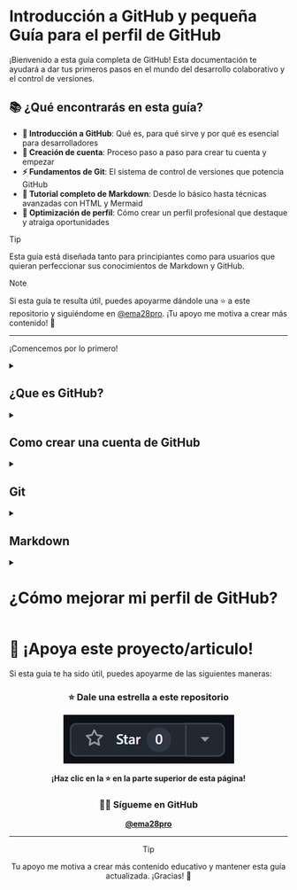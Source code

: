 # Introducción a GitHub y pequeña Guía para el perfil de GitHub

¡Bienvenido a esta guía completa de GitHub! Esta documentación te ayudará a dar tus primeros pasos en el mundo del desarrollo colaborativo y el control de versiones.

## 📚 ¿Qué encontrarás en esta guía?

- **🌟 Introducción a GitHub**: Qué es, para qué sirve y por qué es esencial para desarrolladores
- **🚀 Creación de cuenta**: Proceso paso a paso para crear tu cuenta y empezar
- **⚡ Fundamentos de Git**: El sistema de control de versiones que potencia GitHub
- **📝 Tutorial completo de Markdown**: Desde lo básico hasta técnicas avanzadas con HTML y Mermaid
- **💼 Optimización de perfil**: Cómo crear un perfil profesional que destaque y atraiga oportunidades

> [!TIP]
> Esta guía está diseñada tanto para principiantes como para usuarios que quieran perfeccionar sus conocimientos de Markdown y GitHub.

> [!NOTE]
> Si esta guía te resulta útil, puedes apoyarme dándole una ⭐ a este repositorio y siguiéndome en [@ema28pro](https://github.com/ema28pro). ¡Tu apoyo me motiva a crear más contenido! 🙏

---

¡Comencemos por lo primero!

<details>
  <summary><h2>¿Que es GitHub?</h2></summary>

  ![GitHub](https://i.blogs.es/bd50eb/github_logo/1366_2000.png)

  GitHub es una paltaforma que te permite almacenar, compartir y colaborar en código con otros usuarios.  
  La plataforma GitHub simplifica el proceso de colaborar en proyectos y proporciona un sitio web, herramientas de línea de comandos y un flujo global que permite a los desarrolladores y usuarios trabajar juntos.  
  Está basado en Git, un sistema de control de versiones de código abierto que rastrea los cambios en los archivos a lo largo del tiempo.  
  GitHub proporciona una ubicación centralizada para tu código, conocida como **repositorio**, donde puedes administrar y rastrear cambios, revisar código y colaborar sin preocuparte por conflictos.


  ![GitHub Plataform](https://learn.microsoft.com/es-es/training/github/introduction-to-github/media/github-enterprise-platform.png)
  
  Como su nombre indica, la web utiliza el sistema de control de versiones Git diseñado por Linus Torvalds. Un sistema de gestión de versiones es ese con el que los desarrolladores pueden administrar su proyecto, ordenando el código de cada una de las nuevas versiones que sacan de sus aplicaciones para evitar confusiones. Así, al tener copias de cada una de las versiones de su aplicación, no se perderán los estados anteriores cuando se va a actualizar.

  ### Y que es un Repositorio?

  Un repositorio contiene todos los archivos de tu proyecto y el historial de revisiones de cada uno de ellos. Es una de las partes esenciales que le ayuda a colaborar con personas. Puede utilizar repositorios para administrar el trabajo, realizar un seguimiento de los cambios, almacenar el historial de revisiones y trabajar con otras personas.

</details>

<details>
  <summary><h2>Como crear una cuenta de GitHub</h2></summary>
  
  ### Primero buscamos en nuestro navegador prefierdo ['GitHub'](https://github.com/)
  ![Buscar en Google GitHub](./img/google_search.png "Buscar en Google GitHub")
  Oh vamos directamente a su sitio web en [**'github.com'**](https://github.com/)

  ### Y nos dirigmos a la ezquina superior derecha en 'Sing up' o Inscribirse/Registrarse
  ![Sign up](./img/sign_up.png)

  ### Para luego rellenar la informacion que nos piden

  ![Formulario Registrarse](./img/form.jpeg)

  ### Y luego de verifiar tu correo, oficialmente ya tendrias tu cuenta de Git Hub

  ```
    ¿Listo para empezar a construir? Crea un repositorio para una nueva
    idea o incorpora uno existente para seguir contribuyendo.
  ```

  ## ¿Por donde empezar?
  
  <table border=2>
    <tr>
    <td align="center">
      <a href="https://docs.github.com/en/get-started/start-your-journey/about-github-and-git"><img src="./img/acerca_de_github_y_git.png"> </a>
    </td>
    <td align="center">
      <a href="https://docs.github.com/es/repositories/creating-and-managing-repositories/quickstart-for-repositories"><img src="./img/como_crear_tu_primer_repositorio.png"/> </a>
    </td>
    <td align="center">
      <a href="https://docs.github.com/es/get-started/using-github/github-flow"><img src="./img/flujo_de_github.png"/> </a>
    </td>
    </tr>
  </table>

  <table border=2>
    <tr>
    <td align="center">
      <a href="https://youtube.com/playlist?list=PL0lo9MOBetEFcp4SCWinBdpml9B2U25-f&si=I4bOpjwU_bZmklgP"><img src="./img/github_para_principiantes_en_youtube.png" height="200"> </a>
    </td>
    <td align="center">
      <a href="https://youtube.com/playlist?list=PL0lo9MOBetEFcp4SCWinBdpml9B2U25-f&si=I4bOpjwU_bZmklgP"><img src="./img/github_for_beginers.png" height="200"/> </a>
    </td>
    </tr>
  </table>

  <table border=2>
    <tr>
    <tr>
    <td>
      <a href="https://learn.microsoft.com/es-es/training/modules/introduction-to-github/"> <img src="https://learn.microsoft.com/training/achievements/github/introduction-to-github.svg"> </a>
    </td>
    <td>
      <h3>Introducción a GitHub</h3>
      1 h 39 min. 8 Unidades
    </td>
    <td>
      <a href="https://learn.microsoft.com/es-es/training/modules/intro-to-git/"> <img src="https://learn.microsoft.com/training/achievements/student-evangelism/introduction-to-git-badge.svg" title="Introducción a Git"> </a>
    </td>
    <td>
      <h3>Introducción a Git</h3>
      31 min. 6 Unidades
    </td>
    </tr>
  </table>

</details>

<details>
  <summary><h2>Git</h2></summary>
  
  <div align="right"><sub >From <a href="https://www.freecodecamp.org/espanol/news/guia-para-principiantes-de-git-y-github/" > FreeCodeCamp</a>.</sub></div>

  ### Qué es Git?
  Git es un software de control de versiones gratis y de código abierto. Fue creado por Linus Torvalds en 2005. Esta herramienta es un sistema de control de versiones que fue inicialmente desarrollado para trabajar con varios desarrolladores en el núcleo de Linux.

  Esto significa básicamente que Git es un rastreador de contenido. Así que Git puede ser utilizado para almacenar contenido — y se usa principalmente para almacenar código debido a otras características que proporciona.

  Los proyectos de la vida real generalmente tienen múltiples desarrolladores trabajando en paralelo. Así que necesitan un sistema de control de versiones como Git para asegurarse de que no hay conflictos de código entre ellos.

  Además, los requerimientos en este tipo de proyectos cambian constantemente. Así que un sistema de control de versiones permite a los desarrolladores revertir y regresar a una versión anterior de su código.

  El sistema de ramas en Git permite a los desarrolladores trabajar individualmente en una tarea (Por ejemplo: una rama -> una tarea O una Rama -> un desarrollador). Básicamente, se puede pensar en Git como una aplicación de software pequeña que controla tu código base, si eres un desarrollador.

  ![](https://www.freecodecamp.org/news/content/images/2019/11/vcs.png)

  ### Repositorios Git
  Si queremos empezar a usar Git, necesitamos saber dónde alojar nuestros repositorios.

  Un repositorio (o "Repo" para abreviar) es un proyecto que contiene múltiples archivos. En nuestro caso un repositorio contendrá archivos basados en código.

  Hay dos maneras en que puedes alojar tus repositorios. Uno es en línea (en la nube) y la segunda es fuera de línea (auto-instalado en tu servidor).

  Hay tres servicios de alojamiento popular de Git: GitHub (propiedad de Microsoft), GitLab (propiedad de GitLab) y BitBucket. Usaremos GitHub como nuestro servicio de alojamiento.

  #### Antes de usar Git debemos saber por qué lo necesitamos.
  Git facilita la contribución a proyectos de código abierto
  Casi todos los proyectos de código abierto utilizan GitHub para gestionar sus proyectos. Usar GitHub es gratis si tu proyecto es de código abierto, e incluye un wiki y un rastreador de problemas que facilita la inclusión de documentación más detallada y recibir retroalimentación sobre tu proyecto.

  Si quieres contribuir, simplemente bifurcas (obtienes una copia de) un proyecto, realizas tus cambios, y luego envías un Pull Request al proyecto utilizando la interface web de GitHub. Este Pull Request es tu manera de decirle al proyecto que estás listo para que revisen tus cambios.

  #### Documentación
  Utilizando GitHub, facilitas la obtención de excelente documentación. Su sección de ayuda y las guías tienen artículos para casi cualquier tema relacionado a Git en el que puedas pensar.  

  #### Opciones de Integración
  GitHub puede integrarse con plataformas comunes como Amazon y Google Cloud, con servicios como Code Climate para rastrear tus comentarios y puede resaltar la sintaxis en más de 200 lenguajes de programación diferentes.

  #### Rastrea cambios en tu código a través de versiones
  Cuando varias personas colaboran en un proyecto, es difícil mantener el seguimiento de las revisiones — quién cambió qué, cuándo, y dónde están almacenados esos archivos.

  GitHub se ocupa de este problema manteniendo un seguimiento de todos los cambios que se han enviado al repositorio.

  Al igual que cuando se usa Microsoft Word o Google Drive, puedes tener un historial de las versiones de tu código, de manera que las versiones previas no se pierden con cada iteración. Es fácil regresar a la versión previa y contribuir a tu trabajo.

  #### Muestra tu trabajo
  ¿Eres un desarrollador que desea atraer a reclutadores? GitHub es la mejor herramienta en la que puedes confiar para esto.

  Hoy, al buscar nuevos reclutas para sus proyectos, la mayoría de las compañías miran los perfiles de GitHub. Si tu perfil está disponible, tendrás mayores posibilidades de ser reclutado incluso si no eres de una gran universidad o colegio.

</details>

<details>
  <summary><h2>Markdown</h2></summary>
  
  Antes de comenzar a documentar nuestros proyectos en GitHub, es importante conocer Markdown, un lenguaje de marcado ligero que se utiliza ampliamente para dar formato a archivos de texto, como el README.md. Markdown permite agregar títulos, listas, enlaces, imágenes, fragmentos de código y más, de forma sencilla y legible. Es la herramienta principal para escribir documentación clara y estructurada en GitHub, sin necesidad de conocimientos avanzados en HTML.

  #### Algunos tutoriales:
  - https://tutorialmarkdown.com/
  - https://www.luisllamas.es/curso-markdown/
  - https://denshub.com/es/hugo-post-insert-image/

  ### Qué es Markdown
  Markdown es un lenguaje de marcado con el que puedes agregar formato a documentos de texto plano. Fue creado por John Gruber en el año 2004, siendo a día de hoy uno de los lenguajes de marcado más famosos. Su popularidad se debe a que es sencillo, ligero y fácil de aprender por parte de aquellas personas que no tienen un perfil técnico.

  ### Este es un ejemplo de los Titulos

<table border=0>
  <tr>
  <th> Markdown </th>
  <th> Viewth </th>
  </tr>
  <tr>
  <td>

  ```md
  # Esto es un titulo
  ## Esto es un titulo
  ### Esto es un titulo
  #### Esto es un titulo
  ##### Esto es un titulo
  ###### Esto es un titulo
  ```

  </td>
  <td>

  # Esto es un titulo h1
  ## Esto es un titulo h2
  ### Esto es un titulo h3
  #### Esto es un titulo h4
  ##### Esto es un titulo h5
  ###### Esto es un titulo h6

  </td>
  </tr>
</table>

### y como tambien lee html se puede hacer con las etiquetas h1...h6

<table border=0>
  <tr>
  <th> Markdown </th>
  <th> Viewth </th>
  </tr>

  <tr>
  <td>

  ```md
  <h1> Esto es un titulo </h1>
  <h2> Esto es un titulo </h2>
  <h3> Esto es un titulo </h3>
  <h4> Esto es un titulo </h4>
  <h5> Esto es un titulo </h5>
  <h6> Esto es un titulo </h6>
  ```

  </td>
  <td>

  <h1> Esto es un titulo </h1>
  <h2> Esto es un titulo </h2>
  <h3> Esto es un titulo </h3>
  <h4> Esto es un titulo </h4>
  <h5> Esto es un titulo </h5>
  <h6> Esto es un titulo </h6>

  </td>
  </tr>
</table>

### Formato de Texto

En Markdown puedes aplicar diferentes formatos al texto de manera sencilla:

<table border=0>
  <tr>
  <th> Markdown </th>
  <th> Resultado </th>
  </tr>
  <tr>
  <td>

  ```md
  **Texto en negrita**
  *Texto en cursiva*
  ***Texto en negrita y cursiva***
  ~~Texto tachado~~
  `Código inline`
  
  ### También con HTML:
  <strong>Texto en negrita</strong>
  <em>Texto en cursiva</em>
  <u>Texto subrayado</u>
  <mark>Texto resaltado</mark>
  
  ### Subíndices y Superíndices:
  H<sub>2</sub>O (agua)
  E = mc<sup>2</sup> (Einstein)
  ```

  </td>
  <td>

  **Texto en negrita**  
  *Texto en cursiva*  
  ***Texto en negrita y cursiva***  
  ~~Texto tachado~~  
  `Código inline`
  
  ### También con HTML:
  <strong>Texto en negrita</strong>  
  <em>Texto en cursiva</em>  
  <u>Texto subrayado</u>  
  <mark>Texto resaltado</mark>
  
  ### Subíndices y Superíndices:
  H<sub>2</sub>O (agua)  
  E = mc<sup>2</sup> (Einstein)

  </td>
  </tr>
</table>

### Listas

Markdown soporta tanto listas ordenadas como no ordenadas, pero también puedes usar HTML para más control:

<table border=0>
  <tr>
  <th> Markdown </th>
  <th> Resultado </th>
  </tr>
  <tr>
  <td>

  ```md
  ### Lista no ordenada
  - Elemento 1
  - Elemento 2
    - Subelemento 2.1
    - Subelemento 2.2
  - Elemento 3

  ### Lista ordenada
  1. Primer elemento
  2. Segundo elemento
     1. Subelemento 2.1
     2. Subelemento 2.2
  3. Tercer elemento

  ### Lista de tareas
  - [x] Tarea completada
  - [ ] Tarea pendiente
  - [ ] Otra tarea pendiente
  
  ### Lista HTML no ordenada
  <ul>
    <li>Elemento con <strong>negrita</strong></li>
    <li>Elemento con <em>cursiva</em></li>
    <li>Elemento con <code>código</code>
      <ul>
        <li>Subelemento anidado</li>
        <li>Otro subelemento</li>
      </ul>
    </li>
  </ul>
  
  ### Lista HTML ordenada
  <ol>
    <li>Primer elemento</li>
    <li>Segundo elemento</li>
    <li>Tercer elemento con sublista:
      <ol type="a">
        <li>Subelemento A</li>
        <li>Subelemento B</li>
      </ol>
    </li>
  </ol>
  
  ### Lista HTML con diferentes estilos
  <ol type="I">
    <li>Romano I</li>
    <li>Romano II</li>
  </ol>
  
  <ol type="A" start="5">
    <li>Letra E (empezando desde 5)</li>
    <li>Letra F</li>
  </ol>
  
  ### Lista de descripción (HTML)
  <dl>
    <dt><strong>Término 1</strong></dt>
    <dd>Definición del término 1</dd>
    <dt><strong>Término 2</strong></dt>
    <dd>Definición del término 2</dd>
    <dd>Una segunda definición para el término 2</dd>
  </dl>
  ```

  </td>
  <td>

  ### Lista no ordenada
  - Elemento 1
  - Elemento 2
    - Subelemento 2.1
    - Subelemento 2.2
  - Elemento 3

  ### Lista ordenada
  1. Primer elemento
  2. Segundo elemento
     1. Subelemento 2.1
     2. Subelemento 2.2
  3. Tercer elemento

  ### Lista de tareas
  - [x] Tarea completada
  - [ ] Tarea pendiente
  - [ ] Otra tarea pendiente
  
  ### Lista HTML no ordenada
  <ul>
    <li>Elemento con <strong>negrita</strong></li>
    <li>Elemento con <em>cursiva</em></li>
    <li>Elemento con <code>código</code>
      <ul>
        <li>Subelemento anidado</li>
        <li>Otro subelemento</li>
      </ul>
    </li>
  </ul>
  
  ### Lista HTML ordenada
  <ol>
    <li>Primer elemento</li>
    <li>Segundo elemento</li>
    <li>Tercer elemento con sublista:
      <ol type="a">
        <li>Subelemento A</li>
        <li>Subelemento B</li>
      </ol>
    </li>
  </ol>
  
  ### Lista HTML con diferentes estilos
  <ol type="I">
    <li>Romano I</li>
    <li>Romano II</li>
  </ol>
  
  <ol type="A" start="5">
    <li>Letra E (empezando desde 5)</li>
    <li>Letra F</li>
  </ol>
  
  ### Lista de descripción (HTML)
  <dl>
    <dt><strong>Término 1</strong></dt>
    <dd>Definición del término 1</dd>
    <dt><strong>Término 2</strong></dt>
    <dd>Definición del término 2</dd>
    <dd>Una segunda definición para el término 2</dd>
  </dl>

  </td>
  </tr>
</table>

### Enlaces

Puedes crear enlaces de diferentes maneras:

<table border=0>
  <tr>
  <th> Markdown </th>
  <th> Resultado </th>
  </tr>
  <tr>
  <td>

  ```md
  [Texto del enlace](https://www.ejemplo.com)
  [GitHub](https://github.com)
  
  [Enlace con título](https://www.ejemplo.com "Título del enlace")
  
  <https://www.ejemplo.com>
  
  [Enlace a archivo local](./README.md)
  ```

  </td>
  <td>

  [Texto del enlace](https://www.ejemplo.com)  
  [GitHub](https://github.com)
  
  [Enlace con título](https://www.ejemplo.com "Título del enlace")
  
  <https://www.ejemplo.com>
  
  [Enlace a archivo local](./README.md)

  </td>
  </tr>
</table>

### Bloques de Código

Para mostrar código puedes usar diferentes métodos:

<table border=0>
  <tr>
  <th> Markdown </th>
  <th> Resultado </th>
  </tr>
  <tr>
  <td>

  ````md
  ```javascript
  function saludar(nombre) {
    return `¡Hola, ${nombre}!`;
  }
  
  console.log(saludar("Mundo"));
  ```
  
  ```python
  def saludar(nombre):
      return f"¡Hola, {nombre}!"
  
  print(saludar("Mundo"))
  ```
  ````

  </td>
  <td>

  ```javascript
  function saludar(nombre) {
    return `¡Hola, ${nombre}!`;
  }
  
  console.log(saludar("Mundo"));
  ```
  
  ```python
  def saludar(nombre):
      return f"¡Hola, {nombre}!"
  
  print(saludar("Mundo"))
  ```

  </td>
  </tr>
</table>

### Tablas

Las tablas en Markdown se crean usando barras verticales `|`, pero también puedes usar HTML para más control:

<table border=0>
  <tr>
  <th> Markdown </th>
  <th> Resultado </th>
  </tr>
  <tr>
  <td>

  ```md
  ### Tabla básica en Markdown
  | Columna 1 | Columna 2 | Columna 3 |
  |-----------|-----------|-----------|
  | Fila 1, Col 1 | Fila 1, Col 2 | Fila 1, Col 3 |
  | Fila 2, Col 1 | Fila 2, Col 2 | Fila 2, Col 3 |
  
  ### Con alineación
  | Izquierda | Centro | Derecha |
  |:----------|:------:|--------:|
  | Texto | Texto | Texto |
  | Más texto | Más texto | Más texto |
  
  ### Tabla con HTML (más control)
  ```
  ```html
  <table>
    <thead>
      <tr>
        <th>Encabezado 1</th>
        <th>Encabezado 2</th>
        <th>Encabezado 3</th>
      </tr>
    </thead>
    <tbody>
      <tr>
        <td><strong>Negrita</strong></td>
        <td><em>Cursiva</em></td>
        <td><code>Código</code></td>
      </tr>
      <tr>
        <td rowspan="2">Celda combinada</td>
        <td>Celda normal</td>
        <td>Otra celda</td>
      </tr>
      <tr>
        <td colspan="2">Celda que ocupa 2 columnas</td>
      </tr>
    </tbody>
  </table>
  ```

  </td>
  <td>

  ### Tabla básica en Markdown
  | Columna 1 | Columna 2 | Columna 3 |
  |-----------|-----------|-----------|
  | Fila 1, Col 1 | Fila 1, Col 2 | Fila 1, Col 3 |
  | Fila 2, Col 1 | Fila 2, Col 2 | Fila 2, Col 3 |
  
  ### Con alineación
  | Izquierda | Centro | Derecha |
  |:----------|:------:|--------:|
  | Texto | Texto | Texto |
  | Más texto | Más texto | Más texto |
  
  ### Tabla con HTML (más control)
  <table>
    <thead>
      <tr>
        <th>Encabezado 1</th>
        <th>Encabezado 2</th>
        <th>Encabezado 3</th>
      </tr>
    </thead>
    <tbody>
      <tr>
        <td><strong>Negrita</strong></td>
        <td><em>Cursiva</em></td>
        <td><code>Código</code></td>
      </tr>
      <tr>
        <td rowspan="2">Celda combinada</td>
        <td>Celda normal</td>
        <td>Otra celda</td>
      </tr>
      <tr>
        <td colspan="2">Celda que ocupa 2 columnas</td>
      </tr>
    </tbody>
  </table>

  </td>
  </tr>
</table>

### Imágenes

Para insertar imágenes en Markdown tienes varias opciones:

<table border=0>
  <tr>
  <th> Markdown </th>
  <th> Resultado </th>
  </tr>
  <tr>
  <td>

  ```md
  ### Imagen básica
  ![Texto alternativo](./img/miku.jpeg)
  
  ### Imagen con título (tooltip)
  ![GitHub](./img/kasane_teto.jpeg "Tutorial de GitHub")
  
  ### Imagen con enlace
  [![Texto alternativo](./img/gato.jpeg)](https://www.ejemplo.com)
  
  ### Imagen redimensionada con HTML
  <img src="./img/miku.jpeg" alt="Miku" width="200" height="200">
  
  ### Imagen centrada con HTML
  <div align="center">
    <img src="./img/kasane_teto.jpeg" alt="Miku centrada" width="300">
  </div>
  
  ### Imagen con borde y sombra
  <img src="./img/gato.jpeg" alt="Miku" width="250" 
       style="border: 2px solid #ddd; border-radius: 8px; box-shadow: 0 4px 8px rgba(0,0,0,0.1);">
  ```

  </td>
  <td>

  ### Imagen básica
  ![Texto alternativo](./img/miku.jpeg)
  
  ### Imagen con título (tooltip)
  ![GitHub](./img/kasane_teto.jpeg "Tutorial de GitHub")
  
  ### Imagen con enlace
  [![Texto alternativo](./img/gato.jpeg)](https://www.ejemplo.com)
  
  ### Imagen redimensionada con HTML
  <img src="./img/miku.jpeg" alt="Miku" width="200" height="200">
  
  ### Imagen centrada con HTML
  <div align="center">
    <img src="./img/kasane_teto.jpeg" alt="Miku centrada" width="300">
  </div>
  
  ### Imagen con borde y sombra
  <img src="./img/gato.jpeg" alt="Miku" width="250" 
       style="border: 2px solid #ddd; border-radius: 8px; box-shadow: 0 4px 8px rgba(0,0,0,0.1);">

  </td>
  </tr>
</table>

### Citas

Para crear citas o destacar texto importante:

<table border=0>
  <tr>
  <th> Markdown </th>
  <th> Resultado </th>
  </tr>
  <tr>
  <td>

  ```md
  > Esta es una cita simple.
  
  > Esta es una cita
  > que continúa en
  > múltiples líneas.
  
  > ### Cita con título
  > Este es el contenido de la cita
  > con un título incluido.
  ```

  </td>
  <td>

  > Esta es una cita simple.
  
  > Esta es una cita
  > que continúa en
  > múltiples líneas.
  
  > ### Cita con título
  > Este es el contenido de la cita
  > con un título incluido.

  </td>
  </tr>
</table>

### Anotaciones Especiales (GitHub Callouts)

GitHub soporta callouts especiales para resaltar información importante:

<table border=0>
  <tr>
  <th> Markdown </th>
  <th> Resultado </th>
  </tr>
  <tr>
  <td>

  ```md
  > [!NOTE]
  > Esta es una nota informativa.
  
  > [!TIP]
  > Este es un consejo útil.
  
  > [!IMPORTANT]
  > Esta es información importante.
  
  > [!WARNING]
  > Esta es una advertencia.
  
  > [!CAUTION]
  > Esta es una precaución crítica.
  
  > [!NOTE]
  > ### Puedes usar títulos dentro
  > Y también **formato** *especial* y `código`.
  > 
  > - Listas
  > - También funcionan
  ```

  </td>
  <td>

  > [!NOTE]
  > Esta es una nota informativa.
  
  > [!TIP]
  > Este es un consejo útil.
  
  > [!IMPORTANT]
  > Esta es información importante.
  
  > [!WARNING]
  > Esta es una advertencia.
  
  > [!CAUTION]
  > Esta es una precaución crítica.
  
  > [!NOTE]
  > ### Puedes usar títulos dentro
  > Y también **formato** *especial* y `código`.
  > 
  > - Listas
  > - También funcionan

  </td>
  </tr>
</table>

### Desplegables (Collapsibles)

Usa `<details>` y `<summary>` para crear secciones desplegables:

<table border=0>
  <tr>
  <th> Markdown </th>
  <th> Resultado </th>
  </tr>
  <tr>
  <td>

  ```md
  <details>
  <summary>Click para expandir</summary>
  
  Este contenido está oculto hasta que 
  el usuario haga click en "Click para expandir".
  
  Puedes incluir:
  - **Formato** de texto
  - `Código`
  - [Enlaces](https://ejemplo.com)
  - ![Imágenes](img/miku.jpeg)
  
    ```javascript
    console.log("¡Incluso código!");
    ```

  
  </details>
  
  <details>
  <summary><strong>Título con formato</strong></summary>
  
  ### Puedes usar Markdown aquí también
  
  > [!TIP]
  > Los callouts también funcionan dentro de desplegables.
  
  | Columna 1 | Columna 2 |
  |-----------|-----------|
  | Dato 1    | Dato 2    |
  
  </details>
  
  <details open>
  <summary>Desplegable abierto por defecto</summary>
  
  Usa `open` para que aparezca expandido inicialmente.
  
  </details>
  ```

  </td>
  <td>

  <details>
  <summary>Click para expandir</summary>
  
  Este contenido está oculto hasta que 
  el usuario haga click en "Click para expandir".
  
  Puedes incluir:
  - **Formato** de texto
  - `Código`
  - [Enlaces](https://ejemplo.com)
  - ![Imágenes](img/miku.jpeg)
  
  ```javascript
  console.log("¡Incluso código!");
  ```
  
  </details>
  
  <details>
  <summary><strong>Título con formato</strong></summary>
  
  ### Puedes usar Markdown aquí también
  
  > [!TIP]
  > Los callouts también funcionan dentro de desplegables.
  
  | Columna 1 | Columna 2 |
  |-----------|-----------|
  | Dato 1    | Dato 2    |
  
  </details>
  
  <details open>
  <summary>Desplegable abierto por defecto</summary>
  
  Usa `open` para que aparezca expandido inicialmente.
  
  </details>

  </td>
  </tr>
</table>

### Líneas Horizontales

Para crear separadores visuales:

<table border=0>
  <tr>
  <th> Markdown </th>
  <th> Resultado </th>
  </tr>
  <tr>
  <td>

  ```md
  ---
  
  ***
  
  ___
  ```

  </td>
  <td>

  ---
  
  ***
  
  ___

  </td>
  </tr>
</table>

### Emojis

GitHub soporta emojis usando códigos:

<table border=0>
  <tr>
  <th> Markdown </th>
  <th> Resultado </th>
  </tr>
  <tr>
  <td>

  ```md
  :smile: :heart: :thumbsup: :rocket: :fire:
  :computer: :books: :bulb: :star: :octocat:
  ```

  </td>
  <td>

  :smile: :heart: :thumbsup: :rocket: :fire:  
  :computer: :books: :bulb: :star: :octocat:

  </td>
  </tr>
</table>

### Alineación y Dimensiones con HTML

GitHub permite usar algunas etiquetas HTML para controlar la alineación y dimensiones de elementos:

<table border=0>
  <tr>
  <th> Markdown </th>
  <th> Resultado </th>
  </tr>
  <tr>
  <td>

  ```md
  ### Alineación de texto
  <div align="left">Texto alineado a la izquierda</div>
  <div align="center">Texto centrado</div>
  <div align="right">Texto alineado a la derecha</div>
  
  ### Alineación de imágenes
  <div align="center">
    <img src="./img/miku.jpeg" alt="Centrada" width="200">
  </div>
  
  ### Dimensiones específicas
  <img src="./img/kasane_teto.jpeg" 
       alt="Imagen personalizada" 
       width="150" 
       height="150"
       align="left">
  
  ### Imagen con dimensiones y estilo
  <img src="./img/gato.jpeg" 
       alt="Con estilo" 
       width="250" 
       height="200"
       align="right"
       style="border-radius: 10px; margin: 10px;">
       
  ### Tabla con dimensiones
  <table width="80%" align="center">
    <tr>
      <th width="30%">Columna 1</th>
      <th width="70%">Columna 2</th>
    </tr>
    <tr>
      <td height="50">Celda alta</td>
      <td>Contenido normal</td>
    </tr>
  </table>
  ```

  </td>
  <td>

  ### Alineación de texto
  <div align="left">Texto alineado a la izquierda</div>
  <div align="center">Texto centrado</div>
  <div align="right">Texto alineado a la derecha</div>
  
  ### Alineación de imágenes
  <div align="center">
    <img src="./img/miku.jpeg" alt="Centrada" width="200">
  </div>
  
  ### Dimensiones específicas
  <img src="./img/kasane_teto.jpeg" 
       alt="Imagen personalizada" 
       width="150" 
       height="150"
       align="left">
  
  ### Imagen con dimensiones y estilo
  <img src="./img/gato.jpeg" 
       alt="Con estilo" 
       width="250" 
       height="200"
       align="right"
       style="border-radius: 10px; margin: 10px;">
       
  ### Tabla con dimensiones
  <table width="80%" align="center">
    <tr>
      <th width="30%">Columna 1</th>
      <th width="70%">Columna 2</th>
    </tr>
    <tr>
      <td height="50">Celda alta</td>
      <td>Contenido normal</td>
    </tr>
  </table>

  </td>
  </tr>
</table>

### Diagramas con Mermaid

GitHub soporta diagramas Mermaid para crear flujogramas, diagramas de secuencia y más:

<table border=0>
  <tr>
  <th> Markdown </th>
  <th> Resultado </th>
  </tr>
  <tr>
  <td>

  ````md
  ```mermaid
  flowchart TD
      A[Inicio] --> B{¿Es usuario?}
      B -->|Sí| C[Mostrar dashboard]
      B -->|No| D[Mostrar login]
      C --> E[Cargar datos]
      D --> F[Verificar credenciales]
      F -->|Válidas| C
      F -->|Inválidas| G[Mostrar error]
      G --> D
      E --> H[Fin]
  ```
  
  ```mermaid
  graph LR
      A[GitHub] --> B[Crear repo]
      B --> C[Escribir código]
      C --> D[Commit]
      D --> E[Push]
      E --> F[Pull Request]
      F --> G[Review]
      G --> H[Merge]
  ```
  
  ```mermaid
  sequenceDiagram
      participant U as Usuario
      participant G as GitHub
      participant R as Repositorio
      
      U->>G: git clone
      G->>R: Obtener código
      R-->>G: Código fuente
      G-->>U: Repositorio local
      U->>U: Hacer cambios
      U->>G: git push
      G->>R: Actualizar código
  ```
  ````

  </td>
  <td>

  ```mermaid
  flowchart TD
      A[Inicio] --> B{¿Es usuario?}
      B -->|Sí| C[Mostrar dashboard]
      B -->|No| D[Mostrar login]
      C --> E[Cargar datos]
      D --> F[Verificar credenciales]
      F -->|Válidas| C
      F -->|Inválidas| G[Mostrar error]
      G --> D
      E --> H[Fin]
  ```
  
  ```mermaid
  graph LR
      A[GitHub] --> B[Crear repo]
      B --> C[Escribir código]
      C --> D[Commit]
      D --> E[Push]
      E --> F[Pull Request]
      F --> G[Review]
      G --> H[Merge]
  ```
  
  ```mermaid
  sequenceDiagram
      participant U as Usuario
      participant G as GitHub
      participant R as Repositorio
      
      U->>G: git clone
      G->>R: Obtener código
      R-->>G: Código fuente
      G-->>U: Repositorio local
      U->>U: Hacer cambios
      U->>G: git push
      G->>R: Actualizar código
  ```

  </td>
  </tr>
</table>

### Consejos adicionales

- **Saltos de línea**: Para crear un salto de línea, termina una línea con dos espacios
- **Escape de caracteres**: Usa `\` antes de caracteres especiales para mostrarlos literalmente
- **HTML**: Markdown soporta HTML, así que puedes usar etiquetas HTML cuando necesites más control
- **Comentarios**: `<!-- Este es un comentario que no se mostrará -->`

### Recursos útiles

- [Guía oficial de Markdown](https://www.markdownguide.org/)
- [GitHub Flavored Markdown](https://github.github.com/gfm/)
- [Lista completa de emojis](https://github.com/ikatyang/emoji-cheat-sheet)
- [Editor online de Markdown](https://dillinger.io/)


</details>


<details>
  <summary><h1>¿Cómo mejorar mi perfil de GitHub?</h1></summary>
  
  Tu perfil de GitHub es tu carta de presentación profesional en el mundo del desarrollo. Un perfil bien optimizado puede abrirte puertas laborales y ayudarte a conectar con otros desarrolladores.
  
  ## 📝 README del perfil personalizado
  
  GitHub permite crear un README especial que se muestra en tu perfil principal:
  
  ### Cómo crear tu README de perfil:
  
  1. **Crea un repositorio** con el **mismo nombre** que tu usuario de GitHub
  2. Marca el repositorio como **público**
  3. Agrega un archivo **README.md**
  4. ¡GitHub automáticamente lo mostrará en tu perfil!
  
  ```mermaid
  flowchart LR
      A[Crear repo con tu username] --> B[Hacerlo público]
      B --> C[Agregar README.md]
      C --> D[¡Aparece en tu perfil!]
  ```
  
  ## 🎨 Elementos que debe incluir tu README de perfil
  
  ### 1. Saludo y presentación
  ```md
  # ¡Hola! 👋 Soy [Tu Nombre]
  
  ### 🚀 Desarrollador Full Stack apasionado por la tecnología
  
  Soy un desarrollador con [X años] de experiencia, especializado en...
  ```
  
  ### 2. Tecnologías y herramientas
  ```md
  ## 🛠️ Tecnologías y Herramientas
  
  ![JavaScript](https://img.shields.io/badge/-JavaScript-F7DF1E?style=flat&logo=javascript&logoColor=black)
  ![Python](https://img.shields.io/badge/-Python-3776AB?style=flat&logo=python&logoColor=white)
  ![React](https://img.shields.io/badge/-React-61DAFB?style=flat&logo=react&logoColor=black)
  ![Node.js](https://img.shields.io/badge/-Node.js-339933?style=flat&logo=node.js&logoColor=white)
  ```
  
  ### 3. Estadísticas de GitHub
  ```md
  ## 📊 Estadísticas de GitHub
  
  ![Estadísticas de GitHub](https://github-readme-stats.vercel.app/api?username=tuusuario&show_icons=true&theme=radical)
  
  ![Lenguajes más usados](https://github-readme-stats.vercel.app/api/top-langs/?username=tuusuario&layout=compact&theme=radical)
  ```
  
  ### 4. Proyectos destacados
  ```md
  ## 🚀 Proyectos Destacados
  
  ### [📱 Nombre del Proyecto](https://github.com/usuario/proyecto)
  Descripción breve del proyecto y tecnologías utilizadas.
  
  - **Tech Stack:** React, Node.js, MongoDB
  - **Características:** Lista de funcionalidades principales
  ```
  
  ### 5. Contacto y redes sociales
  ```md
  ## 📫 ¿Cómo contactarme?
  
  [![LinkedIn](https://img.shields.io/badge/-LinkedIn-0077B5?style=flat&logo=linkedin&logoColor=white)](https://linkedin.com/in/tuusuario)
  [![Twitter](https://img.shields.io/badge/-Twitter-1DA1F2?style=flat&logo=twitter&logoColor=white)](https://twitter.com/tuusuario)
  [![Email](https://img.shields.io/badge/-Email-D14836?style=flat&logo=gmail&logoColor=white)](mailto:tu@email.com)
  ```
  
  ## 🏆 Mejores prácticas para tu perfil
  
  ### ✅ Lo que SÍ debes hacer:
  
  - **Foto de perfil profesional**: Una imagen clara y profesional
  - **Bio descriptiva**: Resumir quién eres en pocas palabras
  - **Repositorios organizados**: Nombres claros y descripciones útiles
  - **README detallados**: Documentar bien tus proyectos
  - **Commits regulares**: Mantener actividad constante
  - **Contribuciones a open source**: Muestra tu colaboración
  
  ### ❌ Lo que NO debes hacer:
  
  - Repositorios vacíos sin contenido
  - Códigos sin documentación
  - Proyectos abandonados sin README
  - Información personal sensible en el código
  - Commits con mensajes poco descriptivos
  
  ## 🎯 Ideas creativas para tu perfil
  
  ### 1. Widgets dinámicos
  ```md
  <!-- Música que estás escuchando -->
  [![Spotify](https://novatorem-kyzbk7wxl.vercel.app/api/spotify)](https://open.spotify.com/user/usuario)
  
  <!-- Actividad reciente de blog -->
  ### 📝 Últimos posts del blog
  <!-- BLOG-POST-LIST:START -->
  <!-- BLOG-POST-LIST:END -->
  ```
  
  ### 2. Gráficos de contribución
  ```md
  ![Gráfico de contribuciones](https://github-readme-activity-graph.cyclic.app/graph?username=tuusuario&theme=dracula)
  ```
  
  ### 3. Trofeos de GitHub
  ```md
  ## 🏆 Trofeos de GitHub
  ![Trofeos](https://github-profile-trophy.vercel.app/?username=tuusuario&theme=darkhub)
  ```
  
  ## 🌟 Herramientas útiles para crear tu perfil
  
  ### Generadores de badges/insignias:
  - [Shields.io](https://shields.io/) - Generador de insignias personalizadas
  - [Simple Icons](https://simpleicons.org/) - Iconos de marcas y tecnologías
  
  ### Generadores de estadísticas:
  - [GitHub Readme Stats](https://github.com/anuraghazra/github-readme-stats) - Estadísticas personalizadas
  - [GitHub Profile Trophy](https://github.com/ryo-ma/github-profile-trophy) - Trofeos y logros
  
  ### Inspiración y ejemplos:
  - [Awesome GitHub Profile README](https://github.com/abhisheknaiidu/awesome-github-profile-readme)
  - [GitHub Profile README Generator](https://rahuldkjain.github.io/gh-profile-readme-generator/)
  
  ## 💡 Consejos adicionales
  
  > [!TIP]
  > **Mantén tu perfil actualizado**: Revisa y actualiza tu perfil regularmente
  
  > [!IMPORTANT]
  > **Calidad sobre cantidad**: Es mejor tener pocos proyectos bien documentados que muchos abandonados
  
  > [!NOTE]
  > **Sé auténtico**: Tu perfil debe reflejar realmente quién eres como desarrollador
  
  ### Ejemplo de perfil completo
  
  ```mermaid
  graph TD
      A[Foto profesional] --> B[Bio atractiva]
      B --> C[README personalizado]
      C --> D[Proyectos destacados]
      D --> E[Estadísticas GitHub]
      E --> F[Tecnologías]
      F --> G[Contacto]
      G --> H[¡Perfil exitoso! 🎉]
  ```
  
  ### Recursos adicionales:
  
  - [Guía oficial de GitHub sobre perfiles](https://docs.github.com/es/account-and-profile/setting-up-and-managing-your-github-profile)
  - [Markdown para GitHub](https://github.github.com/gfm/)
  - [Emojis para GitHub](https://github.com/ikatyang/emoji-cheat-sheet)
  - [MiduDev Como crear tu perfil de GitHub con Readme](https://midu.dev/como-crear-tu-perfil-de-github-con-readme)

</details>

# 🌟 ¡Apoya este proyecto/articulo!

Si esta guía te ha sido útil, puedes apoyarme de las siguientes maneras:

<div align="center">
  
  ### ⭐ Dale una estrella a este repositorio
  
  <img src="./img/estrella.png" alt="Estrella">
  
  **¡Haz clic en la ⭐ en la parte superior de esta página!**
  
  ### 👨‍💻 Sígueme en GitHub
  
  **[@ema28pro](https://github.com/ema28pro)**
  
  ---
  
  > [!TIP]
  > Tu apoyo me motiva a crear más contenido educativo y mantener esta guía actualizada. ¡Gracias! 🙏
  
</div>